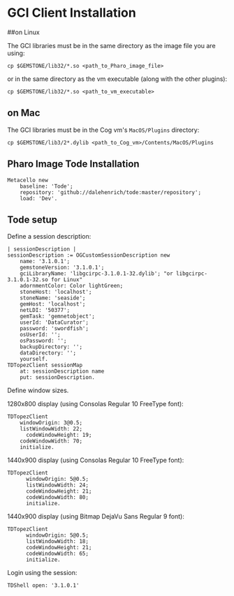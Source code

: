 # GCI Client Installation


##on Linux

The GCI libraries must be in the same directory as the image file you are using:

```Shell
cp $GEMSTONE/lib32/*.so <path_to_Pharo_image_file>
```

or in the same directory as the vm executable (along with the other
plugins):

```Shell
cp $GEMSTONE/lib32/*.so <path_to_vm_executable>
```

## on Mac

The GCI libraries must be in the Cog vm's `MacOS/Plugins` directory: 

```Shell
cp $GEMSTONE/lib3/2*.dylib <path_to_Cog_vm>/Contents/MacOS/Plugins
```

## Pharo Image Tode Installation

```Smalltalk
Metacello new
    baseline: 'Tode';
    repository: 'github://dalehenrich/tode:master/repository';
    load: 'Dev'.
``` 

## Tode setup

Define a session description:

```Smalltalk
| sessionDescription |
sessionDescription := OGCustomSessionDescription new
    name: '3.1.0.1';
    gemstoneVersion: '3.1.0.1';
    gciLibraryName: 'libgcirpc-3.1.0.1-32.dylib'; "or libgcirpc-3.1.0.1-32.so for Linux"
    adornmentColor: Color lightGreen;
    stoneHost: 'localhost';
    stoneName: 'seaside';
    gemHost: 'localhost';
    netLDI: '50377';
    gemTask: 'gemnetobject';
    userId: 'DataCurator';
    password: 'swordfish';
    osUserId: '';
    osPassword: '';
    backupDirectory: '';
    dataDirectory: '';
    yourself.
TDTopezClient sessionMap 
    at: sessionDescription name
    put: sessionDescription.
```

Define window sizes.

1280x800 display (using Consolas Regular 10 FreeType font):

```Smalltalk
TDTopezClient
  	windowOrigin: 3@0.5;
  	listWindowWidth: 22;
	  codeWindowHeight: 19;
  	codeWindowWidth: 70;
  	initialize.
```

1440x900 display (using Consolas Regular 10 FreeType font):

```Smalltalk
TDTopezClient
      windowOrigin: 5@0.5;
      listWindowWidth: 24;
      codeWindowHeight: 21;
      codeWindowWidth: 80;
      initialize.
```
1440x900 display (using Bitmap DejaVu Sans Regular 9 font):

```Smalltalk
TDTopezClient
      windowOrigin: 5@0.5;
      listWindowWidth: 18;
      codeWindowHeight: 21;
      codeWindowWidth: 65;
      initialize.
```

Login using the session:

```Smalltalk
TDShell open: '3.1.0.1'
```

